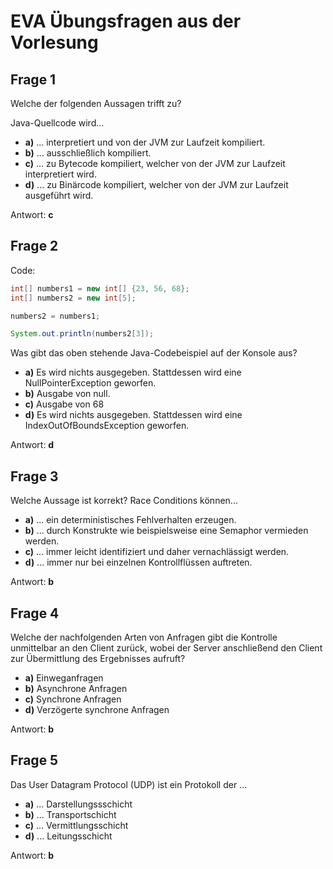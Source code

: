 # EVA Übungsfragen aus der Vorlesung

## Frage 1
Welche der folgenden Aussagen trifft zu?

Java-Quellcode wird...
* **a)** ... interpretiert und von der JVM zur Laufzeit kompiliert.
* **b)** ... ausschließlich kompiliert.
* **c)** ... zu Bytecode kompiliert, welcher von der JVM zur Laufzeit interpretiert wird.
* **d)** ... zu Binärcode kompiliert, welcher von der JVM zur Laufzeit ausgeführt wird.

Antwort: **c**

## Frage 2

Code:
```java
int[] numbers1 = new int[] {23, 56, 68};
int[] numbers2 = new int[5];

numbers2 = numbers1;

System.out.println(numbers2[3]);
```

Was gibt das oben stehende Java-Codebeispiel auf der Konsole aus?

* **a)** Es wird nichts ausgegeben. Stattdessen wird eine NullPointerException geworfen.
* **b)** Ausgabe von null.
* **c)** Ausgabe von 68
* **d)** Es wird nichts ausgegeben. Stattdessen wird eine IndexOutOfBoundsException geworfen.

Antwort: **d**

## Frage 3

Welche Aussage ist korrekt? Race Conditions können...

* **a)** ... ein deterministisches Fehlverhalten erzeugen.
* **b)** ... durch Konstrukte wie beispielsweise eine Semaphor vermieden werden.
* **c)** ... immer leicht identifiziert und daher vernachlässigt werden.
* **d)** ... immer nur bei einzelnen Kontrollflüssen auftreten.

Antwort: **b**

## Frage 4

Welche der nachfolgenden Arten von Anfragen gibt die Kontrolle
unmittelbar an den Client zurück, wobei der Server anschließend den
Client zur Übermittlung des Ergebnisses aufruft?

* **a)** Einweganfragen
* **b)** Asynchrone Anfragen
* **c)** Synchrone Anfragen
* **d)** Verzögerte synchrone Anfragen

Antwort: **b**

## Frage 5

Das User Datagram Protocol (UDP) ist ein Protokoll der ...

* **a)** ... Darstellungssschicht
* **b)** ... Transportschicht
* **c)** ... Vermittlungsschicht
* **d)** ... Leitungsschicht

Antwort: **b**
